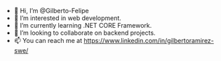 - 👋 Hi, I’m @Gilberto-Felipe
- 👀 I’m interested in web development.
- 🌱 I’m currently learning .NET CORE Framework.
- 💞️ I’m looking to collaborate on backend projects.
- 📫 You can reach me at https://www.linkedin.com/in/gilbertoramirez-swe/

<!---
Gilberto-Felipe/Gilberto-Felipe is a ✨ special ✨ repository because its `README.md` (this file) appears on your GitHub profile.
You can click the Preview link to take a look at your changes.
--->
